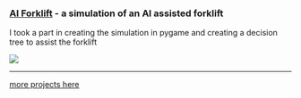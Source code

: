 ### [AI Forklift](https://git.wmi.amu.edu.pl/s452625/projektAI) - a simulation of an AI assisted forklift
I took a part in creating the simulation in pygame and creating a decision tree to assist the forklift

![](https://github.com/SaluSL/SaluSL/blob/master/forkliftAI.gif)

---

[more projects here](https://github.com/SaluSL)
